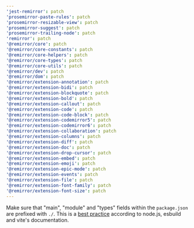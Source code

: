 ```yaml
---
'jest-remirror': patch
'prosemirror-paste-rules': patch
'prosemirror-resizable-view': patch
'prosemirror-suggest': patch
'prosemirror-trailing-node': patch
'remirror': patch
'@remirror/core': patch
'@remirror/core-constants': patch
'@remirror/core-helpers': patch
'@remirror/core-types': patch
'@remirror/core-utils': patch
'@remirror/dev': patch
'@remirror/dom': patch
'@remirror/extension-annotation': patch
'@remirror/extension-bidi': patch
'@remirror/extension-blockquote': patch
'@remirror/extension-bold': patch
'@remirror/extension-callout': patch
'@remirror/extension-code': patch
'@remirror/extension-code-block': patch
'@remirror/extension-codemirror5': patch
'@remirror/extension-codemirror6': patch
'@remirror/extension-collaboration': patch
'@remirror/extension-columns': patch
'@remirror/extension-diff': patch
'@remirror/extension-doc': patch
'@remirror/extension-drop-cursor': patch
'@remirror/extension-embed': patch
'@remirror/extension-emoji': patch
'@remirror/extension-epic-mode': patch
'@remirror/extension-events': patch
'@remirror/extension-file': patch
'@remirror/extension-font-family': patch
'@remirror/extension-font-size': patch
---
```


Make sure that "main", "module" and "types" fields within the `package.json` are prefixed with `./`. This is a [best practice](https://github.com/remirror/remirror/pull/1451#issuecomment-1003858682) according to node.js, esbuild and vite's documentation.
